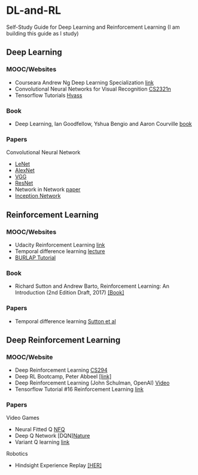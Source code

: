 # DL-and-RL
Self-Study Guide for Deep Learning and Reinforcement Learning
(I am building this guide as I study)

## Deep Learning 

### MOOC/Websites
- Courseara Andrew Ng Deep Learning Specialization [link](https://www.coursera.org/specializations/deep-learning)
- Convolutional Neural Networks for Visual Recognition [CS2321n](http://cs231n.stanford.edu/)
- Tensorflow Tutorials [Hvass](https://github.com/Hvass-Labs/TensorFlow-Tutorials)


### Book
- Deep Learning, Ian Goodfellow, Yshua Bengio and Aaron Courville [book](http://www.deeplearningbook.org/)


### Papers

Convolutional Neural Network

- [LeNet]()
- [AlexNet]()
- [VGG]()
- [ResNet](https://arxiv.org/pdf/1512.03385.pdf)
- Network in Network [paper]()
- [Inception Network]()


## Reinforcement Learning

### MOOC/Websites
- Udacity Reinforcement Learning [link](https://www.udacity.com/course/reinforcement-learning--ud600)
- Temporal difference learning [lecture]()
- [BURLAP Tutorial](http://burlap.cs.brown.edu/tutorials/index.html)


### Book
-  Richard Sutton and Andrew Barto, Reinforcement Learning: An Introduction (2nd Edition Draft, 2017) [[Book]](http://ufal.mff.cuni.cz/~straka/courses/npfl114/2016/sutton-bookdraft2016sep.pdf)


### Papers
- Temporal difference learning [Sutton et al]()


## Deep Reinforcement Learning

### MOOC/Website				
- Deep Reinforcement Learning [CS294](http://rll.berkeley.edu/deeprlcourse/)
- Deep RL Bootcamp, Peter Abbeel [[link]](https://sites.google.com/view/deep-rl-bootcamp/lectures)
- Deep Reinforcement Learning (John Schulman, OpenAI) [Video](https://www.youtube.com/watch?v=PtAIh9KSnjo)
- Tensorflow Tutorial #16 Reinforcement Learning [link](https://github.com/Hvass-Labs/TensorFlow-Tutorials/blob/master/16_Reinforcement_Learning.ipynb)



### Papers

Video Games
- Neural Fitted Q [NFQ]()
- Deep Q Network [DQN][Nature](https://www.nature.com/articles/nature14236)
- Variant Q learning [link](https://arxiv.org/abs/1312.5602)

Robotics
- Hindsight Experience Replay [[HER]](https://arxiv.org/abs/1707.01495)


